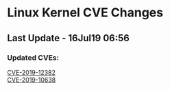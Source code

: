 
# **Linux Kernel CVE Changes**

## Last Update - 16Jul19 06:56

### **Updated CVEs:**

[CVE-2019-12382](cves/CVE-2019-12382)  
[CVE-2019-10638](cves/CVE-2019-10638)  
